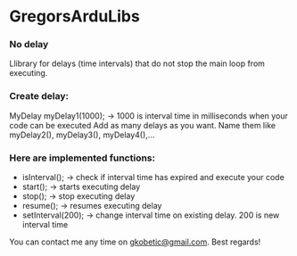 # GregorsArduLibs

### No delay
Llibrary for delays (time intervals) that do not stop the main loop from executing.

### Create delay:
MyDelay myDelay1(1000); -> 1000 is interval time in milliseconds when your code can be executed
Add as many delays as you want. Name them like myDelay2(), myDelay3(), myDelay4(),...

### Here are implemented functions:
- isInterval(); -> check if interval time has expired and execute your code
- start(); -> starts executing delay
- stop(); -> stop executing delay
- resume(); -> resumes executing delay
- setInterval(200); -> change interval time on existing delay. 200 is new interval time


You can contact me any time on gkobetic@gmail.com.
Best regards!